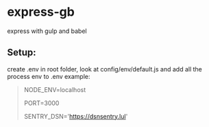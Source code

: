 # express-gb
express with gulp and babel

## Setup:
create .env in root folder, look at config/env/default.js and add all the process env to .env
example:

> NODE_ENV=localhost
>
> PORT=3000
>
> SENTRY_DSN='https://dsnsentry.lul'
